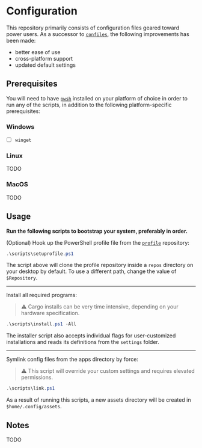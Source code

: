 # Configuration

This repository primarily consists of configuration files geared toward power users.
As a successor to [`confiles`](https://github.com/StefanGreve/confiles), the following
improvements has been made:

- better ease of use
- cross-platform support
- updated default settings

## Prerequisites

You will need to have [`pwsh`](https://github.com/PowerShell/PowerShell) installed
on your platform of choice in order to run any of the scripts, in addition to the
following platform-specific prerequisites:

### Windows

- [ ] `winget`

### Linux

TODO

### MacOS

TODO

## Usage

**Run the following scripts to bootstrap your system, preferably in order.**

(Optional) Hook up the PowerShell profile file from the
[`profile`](https://github.com/StefanGreve/profile)
repository:

```powershell
.\scripts\setuprofile.ps1
```

The script above will clone the profile repository inside a `repos` directory on
your desktop by default. To use a different path, change the value of `$Repository`.

---

Install all required programs:

> ⚠ Cargo installs can be very time intensive, depending on your hardware specification.

```powershell
.\scripts\install.ps1 -All
```

The installer script also accepts individual flags for user-customized installations
and reads its definitions from the `settings` folder.

---

Symlink config files from the apps directory by force:

> ⚠ This script will override your custom settings and requires elevated permissions.

```powershell
.\scripts\link.ps1
```

As a result of running this scripts, a new assets directory will be created in
`$home/.config/assets`.

## Notes

TODO

